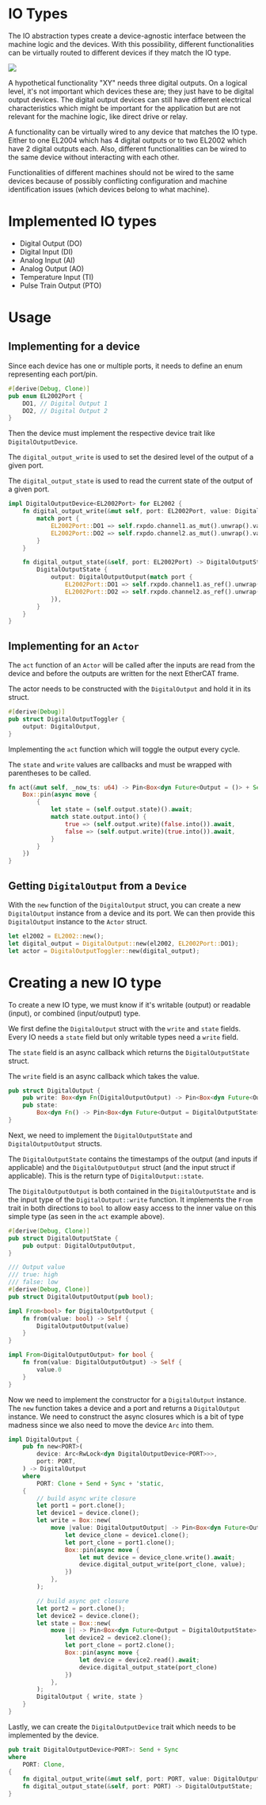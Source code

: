 # IO Types
The IO abstraction types create a device-agnostic interface between the machine logic and the devices.
With this possibility, different functionalities can be virtually routed to different devices if they match the IO type.

![](./assets/io-layer-example.jpg)

A hypothetical functionality "XY" needs three digital outputs. On a logical level, it's not important which devices these are; they just have to be digital output devices.
The digital output devices can still have different electrical characteristics which might be important for the application but are not relevant for the machine logic, like direct drive or relay.

A functionality can be virtually wired to any device that matches the IO type. Either to one EL2004 which has 4 digital outputs or to two EL2002 which have 2 digital outputs each. Also, different functionalities can be wired to the same device without interacting with each other.

Functionalities of different machines should not be wired to the same devices because of possibly conflicting configuration and machine identification issues (which devices belong to what machine).

# Implemented IO types

- Digital Output (DO)
- Digital Input (DI)
- Analog Input (AI)
- Analog Output (AO)
- Temperature Input (TI)
- Pulse Train Output (PTO)

# Usage

## Implementing for a device
Since each device has one or multiple ports, it needs to define an enum representing each port/pin.

```rust
#[derive(Debug, Clone)]
pub enum EL2002Port {
    DO1, // Digital Output 1
    DO2, // Digital Output 2
}
```

Then the device must implement the respective device trait like `DigitalOutputDevice`.

The `digital_output_write` is used to set the desired level of the output of a given port.

The `digital_output_state` is used to read the current state of the output of a given port.

```rust
impl DigitalOutputDevice<EL2002Port> for EL2002 {
    fn digital_output_write(&mut self, port: EL2002Port, value: DigitalOutputOutput) {
        match port {
            EL2002Port::DO1 => self.rxpdo.channel1.as_mut().unwrap().value = value.into(),
            EL2002Port::DO2 => self.rxpdo.channel2.as_mut().unwrap().value = value.into(),
        }
    }

    fn digital_output_state(&self, port: EL2002Port) -> DigitalOutputState {
        DigitalOutputState {
            output: DigitalOutputOutput(match port {
                EL2002Port::DO1 => self.rxpdo.channel1.as_ref().unwrap().value,
                EL2002Port::DO2 => self.rxpdo.channel2.as_ref().unwrap().value,
            }),
        }
    }
}
```

## Implementing for an `Actor`

The `act` function of an `Actor` will be called after the inputs are read from the device and before the outputs are written for the next EtherCAT frame.

The actor needs to be constructed with the `DigitalOutput` and hold it in its struct.
```rust
#[derive(Debug)]
pub struct DigitalOutputToggler {
    output: DigitalOutput,
}

```

Implementing the `act` function which will toggle the output every cycle.

The `state` and `write` values are callbacks and must be wrapped with parentheses to be called.
```rust
fn act(&mut self, _now_ts: u64) -> Pin<Box<dyn Future<Output = ()> + Send + '_>> {
    Box::pin(async move {
        {
            let state = (self.output.state)().await;
            match state.output.into() {
                true => (self.output.write)(false.into()).await,
                false => (self.output.write)(true.into()).await,
            }
        }
    })
}
```

## Getting `DigitalOutput` from a `Device`
With the `new` function of the `DigitalOutput` struct, you can create a new `DigitalOutput` instance from a device and its port. We can then provide this `DigitalOutput` instance to the `Actor` struct.
```rust
let el2002 = EL2002::new();
let digital_output = DigitalOutput::new(el2002, EL2002Port::DO1);
let actor = DigitalOutputToggler::new(digital_output);
```

# Creating a new IO type
To create a new IO type, we must know if it's writable (output) or readable (input), or combined (input/output) type.

We first define the `DigitalOutput` struct with the `write` and `state` fields. Every IO needs a `state` field but only writable types need a `write` field.

The `state` field is an async callback which returns the `DigitalOutputState` struct.

The `write` field is an async callback which takes the value.

```rust
pub struct DigitalOutput {
    pub write: Box<dyn Fn(DigitalOutputOutput) -> Pin<Box<dyn Future<Output = ()> + Send>> + Send + Sync>,
    pub state:
        Box<dyn Fn() -> Pin<Box<dyn Future<Output = DigitalOutputState> + Send>> + Send + Sync>,
}
```

Next, we need to implement the `DigitalOutputState` and `DigitalOutputOutput` structs.

The `DigitalOutputState` contains the timestamps of the output (and inputs if applicable) and the `DigitalOutputOutput` struct (and the input struct if applicable). This is the return type of `DigitalOutput::state`.

The `DigitalOutputOutput` is both contained in the `DigitalOutputState` and is the input type of the `DigitalOutput::write` function. It implements the `From` trait in both directions to `bool` to allow easy access to the inner value on this simple type (as seen in the `act` example above).
```rust
#[derive(Debug, Clone)]
pub struct DigitalOutputState {
    pub output: DigitalOutputOutput,
}

/// Output value
/// true: high
/// false: low
#[derive(Debug, Clone)]
pub struct DigitalOutputOutput(pub bool);

impl From<bool> for DigitalOutputOutput {
    fn from(value: bool) -> Self {
        DigitalOutputOutput(value)
    }
}

impl From<DigitalOutputOutput> for bool {
    fn from(value: DigitalOutputOutput) -> Self {
        value.0
    }
}
```

Now we need to implement the constructor for a `DigitalOutput` instance. The `new` function takes a device and a port and returns a `DigitalOutput` instance.
We need to construct the async closures which is a bit of type madness since we also need to move the device `Arc` into them.
```rust
impl DigitalOutput {
    pub fn new<PORT>(
        device: Arc<RwLock<dyn DigitalOutputDevice<PORT>>>,
        port: PORT,
    ) -> DigitalOutput
    where
        PORT: Clone + Send + Sync + 'static,
    {
        // build async write closure
        let port1 = port.clone();
        let device1 = device.clone();
        let write = Box::new(
            move |value: DigitalOutputOutput| -> Pin<Box<dyn Future<Output = ()> + Send>> {
                let device_clone = device1.clone();
                let port_clone = port1.clone();
                Box::pin(async move {
                    let mut device = device_clone.write().await;
                    device.digital_output_write(port_clone, value);
                })
            },
        );

        // build async get closure
        let port2 = port.clone();
        let device2 = device.clone();
        let state = Box::new(
            move || -> Pin<Box<dyn Future<Output = DigitalOutputState> + Send>> {
                let device2 = device2.clone();
                let port_clone = port2.clone();
                Box::pin(async move {
                    let device = device2.read().await;
                    device.digital_output_state(port_clone)
                })
            },
        );
        DigitalOutput { write, state }
    }
}
```

Lastly, we can create the `DigitalOutputDevice` trait which needs to be implemented by the device.
```rust
pub trait DigitalOutputDevice<PORT>: Send + Sync
where
    PORT: Clone,
{
    fn digital_output_write(&mut self, port: PORT, value: DigitalOutputOutput);
    fn digital_output_state(&self, port: PORT) -> DigitalOutputState;
}

```